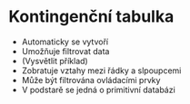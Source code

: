 # Kontingenční tabulka

* Automaticky se vytvoří
* Umožňuje filtrovat data
* (Vysvětlit příklad)
* Zobratuje vztahy mezi řádky a slpoupcemi
* Může být filtrována ovládacími prvky
* V podstarě se jedná o primitivní databázi
